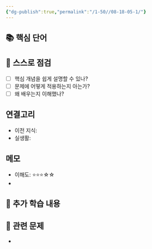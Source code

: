 ```yaml
---
{"dg-publish":true,"permalink":"/1-50//08-18-05-1/"}
---
```



## 📚 핵심 단어
<!-- 물리적 노트에서 옮겨 적은 핵심 단어들 -->

## 🧠 스스로 점검
- [ ] 핵심 개념을 쉽게 설명할 수 있나?
- [ ] 문제에 어떻게 적용하는지 아는가?
- [ ] 왜 배우는지 이해했나?

## 연결고리
- 이전 지식: 
- 실생활: 

## 메모
- 이해도: ⭐⭐⭐☆☆
- 

## 📝 추가 학습 내용
<!-- 검색해서 찾은 추가 설명이나 개념 -->


## 🔗 관련 문제
<!-- 이 강의와 연결된 문제풀이 오답 노트 링크 -->
- 